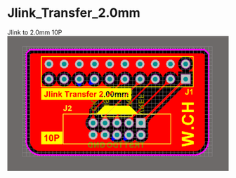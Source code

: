 <!--
 * @Author       : wang chao
 * @Date         : 2023-05-27 09:46:51
 * @LastEditors  : wang chao
 * @LastEditTime : 2023-05-27 09:48:27
 * @FilePath     : README.md
 * @Description  : 
 * Copyright 2023 BingShan, All Rights Reserved. 
-->
# Jlink_Transfer_2.0mm
Jlink to 2.0mm 10P
![Image text](https://github.com/wangchaoHZ/Jlink_Transfer_2.0mm/blob/main/img/20230527094621.png)